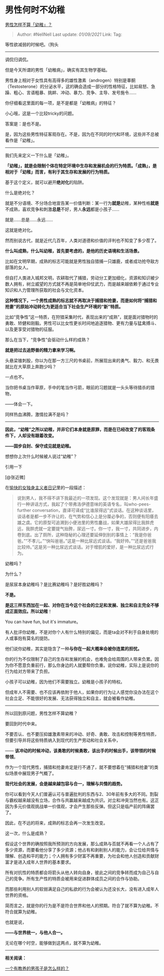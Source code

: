 # 男性何时不幼稚
[男性怎样不算「幼稚」？](https://www.zhihu.com/question/45730566/answer/1471565993)

> Author: #NellNell 
> Last update: *01/09/2021* 
> Link:
> Tag:   
  
等性欲减弱的时候吧。（狗头

---

调侃归调侃。

但是今天所谓的男性「幼稚病」，确实有其生物学基础。

男性身上相对于女性具有高得多的雄性激素（androgen）特别是睾酮（Testosterone）的分泌水平，这的确会造成一部分的性格特征，比如易怒、急躁、粗心、言语粗暴、挑衅、冲动、暴力、竞争、主导、发号施令……

你仔细看这里面的每一项，是不是都是「幼稚病」的特征？

小心哦，这是一个比较tricky的问题。

  

  

  

答案是：是也不是。

是，因为这些男性特征客观存在。不是，因为在不同的时代和环境，这些并不总被看作是「幼稚」。

---

我们先来定义一下什么是「幼稚」。

**「幼稚」，就是会限制个体在特定环境中生存和发展机会的行为特质。「成熟」，是相对于「幼稚」而言，有利于其生存和发展的行为特质。**

基于这个定义，就可以避开**绝对化**的陷阱。

什么是绝对化？

就是不分语境、不分场合地宣告某一价值判断：某一行为**就是**幼稚，某种性格**就是**不成熟，喜欢竞争和刺激**总是**不好，男人**永远**都是小孩子……

就是……总是……永远……

这就是绝对化。

然而别说古代，就是近代几百年，人类对道德和价值的评判也不知变了多少茬了。

**什么叫成熟，什么叫幼稚，首先要考虑的，是他的历史语境和生活场景。**

比如在文明早期，成熟的标志可能就是男性独自猎捕一只雄鹿，或者成功抢夺敌方部落的女人。

但自打人类进入城邦文明，农耕取代了捕猎，劳动分工更加细化，资源和知识被少数人拥有，树立威望的方式就不再是简单地仰仗武力，而是越来越依赖于通过专业知识和人力管理所获取的社会与文化资本。

**这种情况下，一个男性成熟的标志就不再取决于捕猎和抢妻，而是如何将“捕猎和抢妻”的原始冲动转化为更适合当下社会生产环境的“新”特质。**

比如“竞争性”这一特质，在狩猎采集时代，表现出来的“成熟”，就是面对猎物时的勇敢、矫健和刚毅。男性可以比女性更长时间地追逐猎物、更有力量与猛禽搏斗、以及更享受对猎物的征服。

那么在当下，“竞争性”会驱动什么样的成熟？

  

  

**就是把过去追野兽的精力拿来学习啊。**

头悬梁锥刺股，你以为在那一方三尺的书桌前，所展现出来的勇气、毅力、和无畏就比在大草原上奔跑少吗？

一点也不。

当你把书桌当作草原，手中的笔当作弓箭，眼前的习题就是一头头等待猎杀的猎物，

——体会一下。

同样热血沸腾，激情拉满不是吗？

---

**因此，“幼稚”之所以幼稚，并非它们本身就是原罪，而是在已经改变了的客观条件下，人却没有跟着改变。**

**——固步自封、保守成见就是幼稚。**

想想你上次什么时候被人说过“幼稚”？

引用一下

[@张近微]

在[愉快的女独身主义者日记](https://zhuanlan.zhihu.com/p/242695345)里的一段描述：

> 说到男人，我不得不讲下我最近的一项发现。这个发现就是：男人间长年盛行一种讲话方式，我起了个带弗洛伊德意味的英语专名，叫who-pees-further conversation，直译可译成“比谁尿得远”式谈话。在这种谈话里，谈话者是都一步不许让的，在气势和信心上是分厘必争的，否则便有阳痿去雄之虞。它的原型可追溯到小便池里的男性鏖战，如果大雄尿得比我胖虎远，我胖虎就一定要提气抬胯，尿远一寸。你一寸，我一寸，共同进步，内卷到底。出了厕所，这种隐秘的心理还要延伸到别的事情上：“我是你爸爸。”“不孝儿。”“快叫爸爸。”这是一种比尿远式谈话。“我好帅。”“还是爸爸我比较帅。”这是另一种比尿远式谈话。对于增肌的爱好，是一种比尿远式行为。

  

幼稚吗？

为什么？

是尿尿本身幼稚吗？是比赛幼稚吗？是好胜幼稚吗？

**不是。**

**是这三样东西加在一起、对你在当今这个社会的立足和发展、独立和自主完全不够成正面效应。所以幼稚**！

You can have fun, but it's immature。

有人批评你幼稚，不是对你个人有什么特别的偏见，而是ta会对不利于自身处境的人或事抱有莫名的提防。

他们说你幼稚，其实是隐含了一种**与你在一起大概率会被你连累的担忧。**

你的行为不仅限制了自己的生存和发展的机会，也难免会给周围的人带来负累。因为你不愿意负重前行，那么你身边的人就要帮你负重。说你幼稚，实际上是说你的行为给对方带来了负担。

小孩子可以幼稚，因为他们不需要独立。幼稚是小孩子的特权。

但成年人不需要、也不应该再依附于他人，如果你的行为让人感觉你没办法在这个社会立足、不能很好的发展、无法获得独立和自主，就会被看作幼稚。

---

所以回到原问题，男性怎样不算幼稚？

要回到时代中来。

不要否认、也不要压抑雄激素带来的冲动、好奇、勇敢、攻击和控制等男性特质，但要引导并将这些特质纳入到现代的生产劳动和社会关系中，

—— **该冲动的时候冲动，该勇敢的时候勇敢，该出手的时候出手，该带领的时候带领**。

作为一个现代男性，捕猎和抢妻肯定是行不通了，就不要想着在“捕猎和抢妻”的类似场景中展现男子气概了。

**现代社会的发展，会是越来越包容与合一，理解与共情的趋势。**

你可以看到今天人们普遍认可与普遍批判的东西与2、30年前有多大的不同。割裂与霸权越来越没有立场，合作与共赢越来越成为共识。对立和冲突当然也有。这正因为多元价值观挑战单一价值观，才会产生那些反弹。但这只是临产前的阵痛罢了。

因此，在不远的将来，成熟的标志会再一次发生改变。

这一次，什么是成熟？

假设这个世界的确按照我所预测的方向发展，那么成熟与否就不再看一个人占有了多少资源，而要看他分享了多少资源；他占有和剥削别人的能力，会让位给共情与理解、创造和平的能力；个人拥有多少财富不再重要，为社会和他人创造和贡献财富才是进入成年人世界的基本要求。

所有对抗性的特质都会将箭头从他人转向自身，彼此之间的竞争转而成为自己与自己的竞争。所有生产性的特质会被用来促进群体成员之间的合作与协助。

而那些利用别人的软弱满足自己的私欲的行为会被认为还没长大，没有进入成年人世界的资格。

简而言之，就是你的行为是不是符合世界和他人的预期。符合了就不算为幼稚。不符合就算为幼稚。

也就是说，

**——与世界统一，与他人合一。**

无论在哪个时空，能够做到这两点，就不算为幼稚。

---

  

**相关阅读：**

[一个有教养的男孩子是怎么样的？](https://www.zhihu.com/question/288381809/answer/681425360)